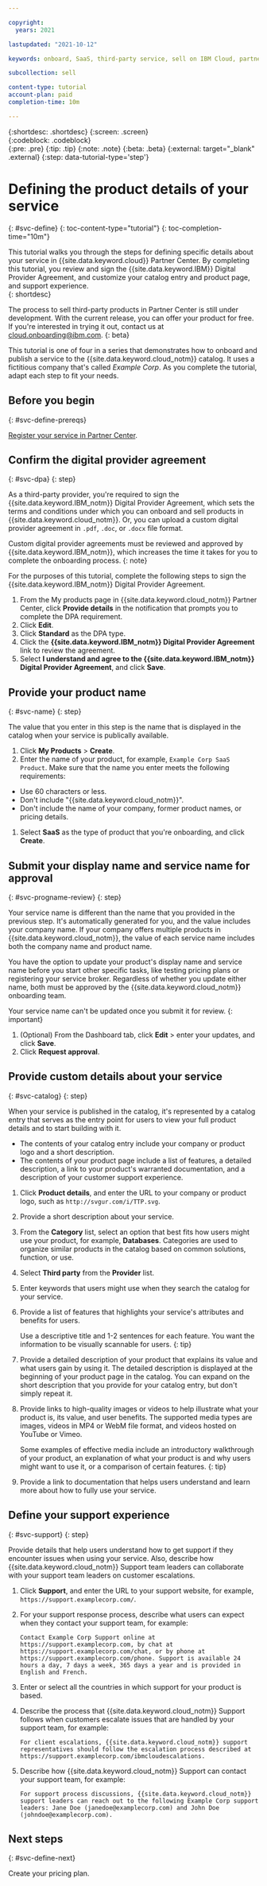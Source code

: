 ```yaml
---

copyright:
  years: 2021

lastupdated: "2021-10-12"

keywords: onboard, SaaS, third-party service, sell on IBM Cloud, partner center, product details, catalog entry, support, pricing, catalog, service name, display name, customize, programmatic name

subcollection: sell

content-type: tutorial
account-plan: paid
completion-time: 10m 

---
```


{:shortdesc: .shortdesc}
{:screen: .screen}  
{:codeblock: .codeblock}  
{:pre: .pre}
{:tip: .tip}
{:note: .note}
{:beta: .beta}
{:external: target="_blank" .external}
{:step: data-tutorial-type='step'} 


# Defining the product details of your service
{: #svc-define}
{: toc-content-type="tutorial"} 
{: toc-completion-time="10m"} 

This tutorial walks you through the steps for defining specific details about your service in {{site.data.keyword.cloud}} Partner Center. By completing this tutorial, you review and sign the {{site.data.keyword.IBM}} Digital Provider Agreement, and customize your catalog entry and product page, and support experience.  
{: shortdesc}

The process to sell third-party products in Partner Center is still under development. With the current release, you can offer your product for free. If you're interested in trying it out, contact us at cloud.onboarding@ibm.com.
{: beta}

This tutorial is one of four in a series that demonstrates how to onboard and publish a service to the {{site.data.keyword.cloud_notm}} catalog. It uses a fictitious company that's called *Example Corp*. As you complete the tutorial, adapt each step to fit your needs.

## Before you begin
{: #svc-define-prereqs}

[Register your service in Partner Center](/docs/sell?topic=sell-svc-register).

## Confirm the digital provider agreement
{: #svc-dpa}
{: step}

As a third-party provider, you're required to sign the {{site.data.keyword.IBM_notm}} Digital Provider Agreement, which sets the terms and conditions under which you can onboard and sell products in {{site.data.keyword.cloud_notm}}. Or, you can upload a custom digital provider agreement in `.pdf`, `.doc`, or `.docx` file format.

Custom digital provider agreements must be reviewed and approved by {{site.data.keyword.IBM_notm}}, which increases the time it takes for you to complete the onboarding process. 
{: note}

For the purposes of this tutorial, complete the following steps to sign the {{site.data.keyword.IBM_notm}} Digital Provider Agreement. 

1. From the My products page in {{site.data.keyword.cloud_notm}} Partner Center, click **Provide details** in the notification that prompts you to complete the DPA requirement.
1. Click **Edit**. 
1. Click **Standard** as the DPA type.
1. Click the **{{site.data.keyword.IBM_notm}} Digital Provider Agreement** link to review the agreement. 
1. Select **I understand and agree to the {{site.data.keyword.IBM_notm}} Digital Provider Agreement**, and click **Save**.

## Provide your product name
{: #svc-name}
{: step}

The value that you enter in this step is the name that is displayed in the catalog when your service is publically available. 

1. Click **My Products** > **Create**. 
1. Enter the name of your product, for example, `Example Corp SaaS Product`. Make sure that the name you enter meets the following requirements:
  
* Use 60 characters or less.
* Don't include "{{site.data.keyword.cloud_notm}}".
* Don't include the name of your company, former product names, or pricing details.

1. Select **SaaS** as the type of product that you're onboarding, and click **Create**.

## Submit your display name and service name for approval
{: #svc-progname-review}
{: step}

Your service name is different than the name that you provided in the previous step. It's automatically generated for you, and the value includes your company name. If your company offers multiple products in {{site.data.keyword.cloud_notm}}, the value of each service name includes both the company name and product name.

You have the option to update your product's display name and service name before you start other specific tasks, like testing pricing plans or registering your service broker. Regardless of whether you update either name, both must be approved by the {{site.data.keyword.cloud_notm}} onboarding team.

Your service name can't be updated once you submit it for review.
{: important}

1. (Optional) From the Dashboard tab, click **Edit** > enter your updates, and click **Save**.
1. Click **Request approval**.  







## Provide custom details about your service
{: #svc-catalog}
{: step}

When your service is published in the catalog, it's represented by a catalog entry that serves as the entry point for users to view your full product details and to start building with it. 

* The contents of your catalog entry include your company or product logo and a short description. 
* The contents of your product page include a list of features, a detailed description, a link to your product's warranted documentation, and a description of your customer support experience. 

1. Click **Product details**, and enter the URL to your company or product logo, such as `http://svgur.com/i/TTP.svg`.
1. Provide a short description about your service.
1. From the **Category** list, select an option that best fits how users might use your product, for example, **Databases**. Categories are used to organize similar products in the catalog based on common solutions, function, or use.
1. Select **Third party** from the **Provider** list.
1. Enter keywords that users might use when they search the catalog for your service.
1. Provide a list of features that highlights your service's attributes and benefits for users.

   Use a descriptive title and 1-2 sentences for each feature. You want the information to be visually scannable for users.
   {: tip}

1. Provide a detailed description of your product that explains its value and what users gain by using it. The detailed description is displayed at the beginning of your product page in the catalog. You can expand on the short description that you provide for your catalog entry, but don't simply repeat it. 
1. Provide links to high-quality images or videos to help illustrate what your product is, its value, and user benefits. The supported media types are images, videos in MP4 or WebM file format, and videos hosted on YouTube or Vimeo.

   Some examples of effective media include an introductory walkthrough of your product, an explanation of what your product is and why users might want to use it, or a comparison of certain features. 
   {: tip}

1. Provide a link to documentation that helps users understand and learn more about how to fully use your service.

## Define your support experience
{: #svc-support}
{: step}

Provide details that help users understand how to get support if they encounter issues when using your service. Also, describe how {{site.data.keyword.cloud_notm}} Support team leaders can collaborate with your support team leaders on customer escalations.

1. Click **Support**, and enter the URL to your support website, for example, `https://support.examplecorp.com/`.
2. For your support response process, describe what users can expect when they contact your support team, for example:

   `Contact Example Corp Support online at https://support.examplecorp.com, by chat at https://support.examplecorp.com/chat, or by phone at https://support.examplecorp.com/phone. Support is available 24 hours a day, 7 days a week, 365 days a year and is provided in English and French.`
  
3. Enter or select all the countries in which support for your product is based.
4. Describe the process that {{site.data.keyword.cloud_notm}} Support follows when customers escalate issues that are handled by your support team, for example: 

   `For client escalations, {{site.data.keyword.cloud_notm}} support representatives should follow the escalation process described at https://support.examplecorp.com/ibmcloudescalations.`
  
5. Describe how {{site.data.keyword.cloud_notm}} Support can contact your support team, for example:

   `For support process discussions, {{site.data.keyword.cloud_notm}} support leaders can reach out to the following Example Corp support leaders: Jane Doe (janedoe@examplecorp.com) and John Doe (johndoe@examplecorp.com).`

## Next steps
{: #svc-define-next}

Create your pricing plan. 
